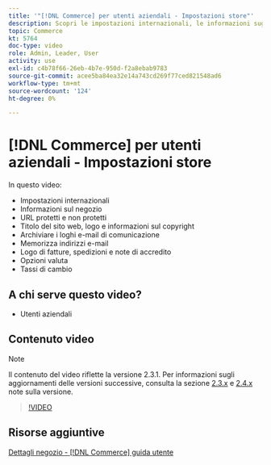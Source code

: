 ```yaml
---
title: '"[!DNL Commerce] per utenti aziendali - Impostazioni store"'
description: Scopri le impostazioni internazionali, le informazioni sugli archivi, gli URL sicuri e non sicuri, il titolo del sito web, il logo, le informazioni sul copyright, i loghi e-mail di comunicazione, gli indirizzi e-mail degli archivi, le opzioni relative alla valuta e i tassi di valuta.
topic: Commerce
kt: 5764
doc-type: video
role: Admin, Leader, User
activity: use
exl-id: c4b78f66-26eb-4b7e-950d-f2a8ebab9783
source-git-commit: acee5ba84ea32e14a743cd269f77ced821548ad6
workflow-type: tm+mt
source-wordcount: '124'
ht-degree: 0%

---
```


# [!DNL Commerce] per utenti aziendali - Impostazioni store

In questo video:

- Impostazioni internazionali
- Informazioni sul negozio
- URL protetti e non protetti
- Titolo del sito web, logo e informazioni sul copyright
- Archiviare i loghi e-mail di comunicazione
- Memorizza indirizzi e-mail
- Logo di fatture, spedizioni e note di accredito
- Opzioni valuta
- Tassi di cambio

## A chi serve questo video?

- Utenti aziendali

## Contenuto video

>[!NOTE]
>
>Il contenuto del video riflette la versione 2.3.1. Per informazioni sugli aggiornamenti delle versioni successive, consulta la sezione [ 2.3.x](https://devdocs.magento.com/guides/v2.3/release-notes/bk-release-notes.html) e [2.4.x](https://devdocs.magento.com/guides/v2.4/release-notes/bk-release-notes.html) note sulla versione.

>[!VIDEO](https://video.tv.adobe.com/v/35949?quality=12&learn=on)

## Risorse aggiuntive

[Dettagli negozio - [!DNL Commerce] guida utente](https://docs.magento.com/user-guide/stores/store-details.html)
